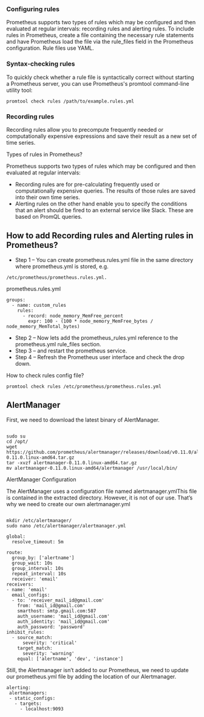 ### Configuring rules
Prometheus supports two types of rules which may be configured and then evaluated at regular intervals: recording rules and alerting rules. To include rules in Prometheus, create a file containing the necessary rule statements and have Prometheus load the file via the rule_files field in the Prometheus configuration. Rule files use YAML.

### Syntax-checking rules
To quickly check whether a rule file is syntactically correct without starting a Prometheus server, you can use Prometheus's promtool command-line utility tool:

```
promtool check rules /path/to/example.rules.yml
```
### Recording rules
Recording rules allow you to precompute frequently needed or computationally expensive expressions and save their result as a new set of time series.

Types of rules in Prometheus?

Prometheus supports two types of rules which may be configured and then evaluated at regular intervals:

* Recording rules are for pre-calculating frequently used or computationally expensive queries. The results of those rules are saved into their own time series.
* Alerting rules on the other hand enable you to specify the conditions that an alert should be fired to an external service like Slack. These are based on PromQL queries.

## How to add Recording rules and Alerting rules in Prometheus?

* Step 1 – You can create prometheus.rules.yml file in the same directory where prometheus.yml is stored, e.g.
```
/etc/prometheus/prometheus.rules.yml.
```

prometheus.rules.yml
```
groups:
  - name: custom_rules
    rules:
      - record: node_memory_MemFree_percent
        expr: 100 - (100 * node_memory_MemFree_bytes / node_memory_MemTotal_bytes)
``` 
* Step 2 – Now lets add the prometheus_rules.yml reference to the prometheus.yml rule_files section.
* Step 3 – and restart the prometheus service.
* Step 4 – Refresh the Prometheus user interface and check the drop down.

How to check rules config file?
```
promtool check rules /etc/prometheus/prometheus.rules.yml
```
 
## AlertManager
First, we need to download the latest binary of AlertManager.

```

sudo su
cd /opt/
wget https://github.com/prometheus/alertmanager/releases/download/v0.11.0/alertmanager-0.11.0.linux-amd64.tar.gz
tar -xvzf alertmanager-0.11.0.linux-amd64.tar.gz
mv alertmanager-0.11.0.linux-amd64/alertmanager /usr/local/bin/
```

AlertManager Configuration

The AlertManager uses a configuration file named alertmanager.ymlThis file is contained in the extracted directory. However, it is not of our use. That’s why we need to create our own alertmanager.yml

```

mkdir /etc/alertmanager/
sudo nano /etc/alertmanager/alertmanager.yml
```
```
global:
  resolve_timeout: 5m

route:
  group_by: ['alertname']
  group_wait: 10s
  group_interval: 10s
  repeat_interval: 10s
  receiver: 'email'
receivers:
- name: 'email'
  email_configs:
  - to: 'receiver_mail_id@gmail.com'
    from: 'mail_id@gmail.com'
    smarthost: smtp.gmail.com:587
    auth_username: 'mail_id@gmail.com'
    auth_identity: 'mail_id@gmail.com'
    auth_password: 'password'
inhibit_rules:
  - source_match:
      severity: 'critical'
    target_match:
      severity: 'warning'
    equal: ['alertname', 'dev', 'instance']
 ```
 
 Still, the Alertmanager isn’t added to our Prometheus, we need to update our prometheus.yml file by adding the location of our Alertmanager.
 
 ```
 alerting:
  alertmanagers:
  - static_configs:
    - targets:
      - localhost:9093
```      
 


